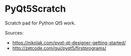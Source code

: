 # PyQt5Scratch
Scratch pad for Python Qt5 work.


Sources:

- https://nikolak.com/pyqt-qt-designer-getting-started/
- http://zetcode.com/gui/pyqt5/firstprograms/
